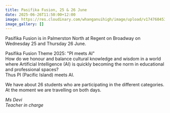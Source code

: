 ```yaml
---
title: Pasifika Fusion, 25 & 26 June
date: 2025-06-26T11:50:00+12:00
image: https://res.cloudinary.com/whanganuihigh/image/upload/v1747604532/Events/Pacifika_Fusion_2025.Screenshot_2025-05-19_094057.jpg
image_gallery: []
---
```

Pasifika Fusion is in Palmerston North at Regent on Broadway on Wednesday 25 and Thursday 26 June.  
 
Pasifika Fusion Theme 2025:  "PI meets AI"  
How do we honour and balance cultural knowledge and wisdom in a world where Artificial Intelligence (AI) is quickly becoming the norm in educational and professional spaces?  
Thus PI (Pacific Island) meets AI.  

We have about 26 students who are participating in the different categories.  
At the moment we are travelling on both days.

*Ms Devi  
Teacher in charge*   

